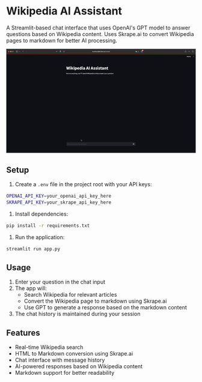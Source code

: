 # Wikipedia AI Assistant

A Streamlit-based chat interface that uses OpenAI's GPT model to answer questions based on Wikipedia content. Uses Skrape.ai to convert Wikipedia pages to markdown for better AI processing.

![Preview](assets/preview.gif)

## Setup

1. Create a `.env` file in the project root with your API keys:

```bash
OPENAI_API_KEY=your_openai_api_key_here
SKRAPE_API_KEY=your_skrape_api_key_here
```

1. Install dependencies:

```bash
pip install -r requirements.txt
```

1. Run the application:

```bash
streamlit run app.py
```

## Usage

1. Enter your question in the chat input
2. The app will:
   - Search Wikipedia for relevant articles
   - Convert the Wikipedia page to markdown using Skrape.ai
   - Use GPT to generate a response based on the markdown content
3. The chat history is maintained during your session

## Features

- Real-time Wikipedia search
- HTML to Markdown conversion using Skrape.ai
- Chat interface with message history
- AI-powered responses based on Wikipedia content
- Markdown support for better readability
